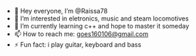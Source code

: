 - 👋 Hey everyone, I’m @Raissa78
- 👀 I’m interested in eletronics, music and steam locomotives
- 🌱 I’m currently learning c++ and hope to master it someday
- 📫 How to reach me: goes160106@gmail.com
- ⚡ Fun fact: i play guitar, keyboard and bass 

<!---
Raissa78/Raissa78 is a ✨ special ✨ repository because its `README.md` (this file) appears on your GitHub profile.
You can click the Preview link to take a look at your changes.
--->
